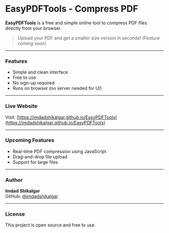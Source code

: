 # EasyPDFTools - Compress PDF

**EasyPDFTools** is a free and simple online tool to compress PDF files directly from your browser.

> Upload your PDF and get a smaller size version in seconds! *(Feature coming soon)*

---

### Features

- Simple and clean interface
- Free to use
- No sign-up required
- Runs on browser (no server needed for UI)

---

### Live Website

Visit: [https://imdadshikalgar.github.io/EasyPDFTools](https://imdadshikalgar.github.io/EasyPDFTools)

---

### Upcoming Features

- Real-time PDF compression using JavaScript
- Drag-and-drop file upload
- Support for large files

---

### Author

**Imdad Shikalgar**  
GitHub: [@imdadshikalgar](https://github.com/imdadshikalgar)

---

### License

This project is open source and free to use.
